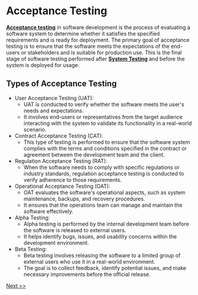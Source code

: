 # Acceptance Testing

**[Acceptance testing](https://www.browserstack.com/guide/acceptance-testing)** in software development is the process of evaluating a software system to determine whether it satisfies the specified requirements and is ready for deployment. 
The primary goal of acceptance testing is to ensure that the software meets the expectations of the end-users or stakeholders and is suitable for production use. 
This is the final stage of software testing performed after **[System Testing](System_Testing.md)** and before the system is deployed for usage.


## Types of Acceptance Testing

* User Acceptance Testing (UAT):
  - UAT is conducted to verify whether the software meets the user's needs and expectations.
  - It involves end-users or representatives from the target audience interacting with the system to validate its functionality in a real-world scenario.
* Contract Acceptance Testing (CAT):
  - This type of testing is performed to ensure that the software system complies with the terms and conditions specified in the contract or agreement between the development team and the client.
* Regulation Acceptance Testing (RAT):
  - When the software needs to comply with specific regulations or industry standards, regulation acceptance testing is conducted to verify adherence to those requirements.
* Operational Acceptance Testing (OAT):
  - OAT evaluates the software's operational aspects, such as system maintenance, backups, and recovery procedures.
  - It ensures that the operations team can manage and maintain the software effectively.
* Alpha Testing:
  - Alpha testing is performed by the internal development team before the software is released to external users.
  - It helps identify bugs, issues, and usability concerns within the development environment.
* Beta Testing:
  - Beta testing involves releasing the software to a limited group of external users who use it in a real-world environment.
  - The goal is to collect feedback, identify potential issues, and make necessary improvements before the official release.

[Next >>](Test_Driven_Development.md)
